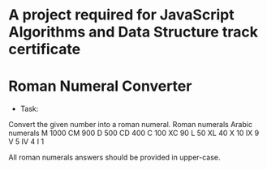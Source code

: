 # A project required for JavaScript Algorithms and Data Structure track certificate
# Roman Numeral Converter
- Task:


Convert the given number into a roman numeral.
Roman numerals 	Arabic numerals
M 	1000
CM 	900
D 	500
CD 	400
C 	100
XC 	90
L 	50
XL 	40
X 	10
IX 	9
V 	5
IV 	4
I 	1

All roman numerals answers should be provided in upper-case.
